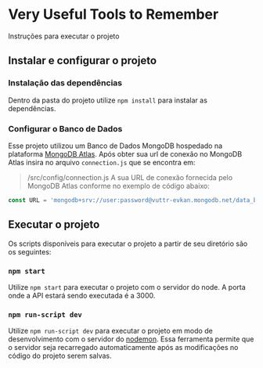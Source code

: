 # Very Useful Tools to Remember

Instruções para executar o projeto

## Instalar e configurar o projeto

### Instalação das dependências

Dentro da pasta do projeto utilize `npm install` para instalar as dependências.

### Configurar o Banco de Dados

Esse projeto utilizou um Banco de Dados MongoDB hospedado na plataforma [MongoDB Atlas](https://www.mongodb.com/cloud/atlas).
Após obter sua url de conexão no MongoDB Atlas insira no arquivo `connection.js` que se encontra em:
> /src/config/connection.js
A sua URL de conexão fornecida pelo MongoDB Atlas conforme no exemplo de código abaixo:
```javascript
const URL = 'mongodb+srv://user:password@vuttr-evkan.mongodb.net/data_base';
```

## Executar o projeto

Os scripts disponíveis para executar o projeto a partir de seu diretório são os seguintes:

### `npm start`

Utilize `npm start` para executar o projeto com o servidor do node.
A porta onde a API estará sendo executada é a 3000.

### `npm run-script dev`

Utilize `npm run-script dev` para executar o projeto em modo de desenvolvimento com o servidor do [nodemon](https://nodemon.io/).
Essa ferramenta permite que o servidor seja recarregado automaticamente após as modificações no código do projeto serem salvas.

